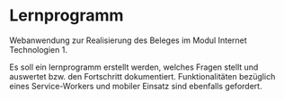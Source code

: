 # Lernprogramm
Webanwendung zur Realisierung des Beleges im Modul Internet Technologien 1.

Es soll ein lernprogramm erstellt werden, welches Fragen stellt und auswertet bzw. den Fortschritt dokumentiert.
Funktionalitäten bezüglich eines Service-Workers und mobiler Einsatz sind ebenfalls gefordert.
